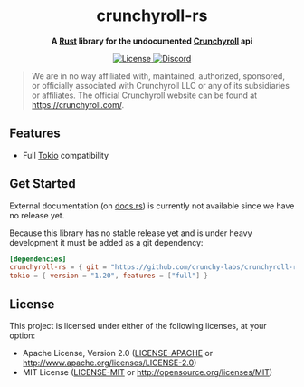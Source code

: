 <div align="center">
  <h1>crunchyroll-rs</h1>
  <p>
    <strong>A <a href="https://www.rust-lang.org/">Rust</a> library for the undocumented <a href="https://www.crunchyroll.com/">Crunchyroll</a> api</strong>
  </p>
</div>

<p align="center">
  <a href="#license">
    <img src="https://img.shields.io/crates/l/crunchyroll-rs" alt="License">
  </a>
  <a href="https://discord.gg/PXGPGpQxgk">
    <img src="https://img.shields.io/discord/994882878125121596?logo=discord&logoColor=ffffff" alt="Discord">
  </a>
</p>


> We are in no way affiliated with, maintained, authorized, sponsored, or officially associated with Crunchyroll LLC or any of its subsidiaries or affiliates.
> The official Crunchyroll website can be found at https://crunchyroll.com/.

## Features

- Full [Tokio](https://tokio.rs/) compatibility

## Get Started

External documentation (on [docs.rs](https://docs.rs/)) is currently not available since we have no release yet.

Because this library has no stable release yet and is under heavy development it must be added as a git dependency:
```toml
[dependencies]
crunchyroll-rs = { git = "https://github.com/crunchy-labs/crunchyroll-rs" }
tokio = { version = "1.20", features = ["full"] }
```

## License

This project is licensed under either of the following licenses, at your option:

- Apache License, Version 2.0 ([LICENSE-APACHE](LICENSE-APACHE) or http://www.apache.org/licenses/LICENSE-2.0)
- MIT License ([LICENSE-MIT](LICENSE-MIT) or http://opensource.org/licenses/MIT)
